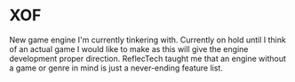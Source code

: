 # XOF
New game engine I'm currently tinkering with. Currently on hold until I think of an actual game I would like to make as this will give the engine development proper direction. ReflecTech taught me that an engine without a game or genre in mind is just a never-ending feature list.
